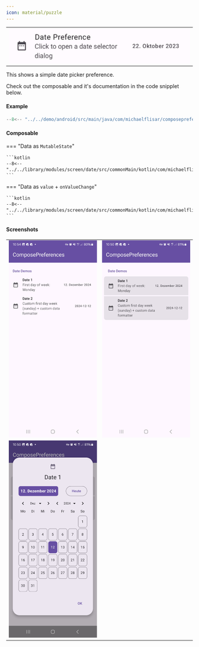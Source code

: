 ```yaml
---
icon: material/puzzle
---
```


|                                                  |
|--------------------------------------------------|
| ![Screenshot](../screenshots/previews/date1.jpg) |

This shows a simple date picker preference.

Check out the composable and it's documentation in the code snipplet below.

#### Example

```kotlin
--8<-- "../../demo/android/src/main/java/com/michaelflisar/composepreferences/demo/demos/PrefScreenDemo.kt:demo-date"
```

#### Composable

=== "Data as `MutableState`"

    ```kotlin
    --8<-- "../../library/modules/screen/date/src/commonMain/kotlin/com/michaelflisar/composepreferences/screen/date/PreferenceDate.kt:constructor"
    ```

=== "Data as `value` + `onValueChange`"

    ```kotlin
    --8<-- "../../library/modules/screen/date/src/commonMain/kotlin/com/michaelflisar/composepreferences/screen/date/PreferenceDate.kt:constructor2"
    ```

#### Screenshots

|                                                     |                                                    |
|-----------------------------------------------------|----------------------------------------------------|
| ![Screenshot](../screenshots/date/date-default.jpg) | ![Screenshot](../screenshots/date/date-modern.jpg) |
| ![Screenshot](../screenshots/date/date-dialog.jpg)  |                                                    |